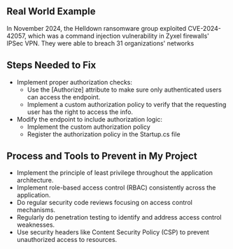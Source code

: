 ## Real World Example

In November 2024, the Helldown ransomware group exploited CVE-2024-42057, which was a command injection vulnerability in Zyxel firewalls' IPSec VPN. They were able to breach 31 organizations' networks

## Steps Needed to Fix

- Implement proper authorization checks:
  - Use the [Authorize] attribute to make sure only authenticated users can access the endpoint.
  - Implement a custom authorization policy to verify that the requesting user has the right to access the info.
- Modify the endpoint to include authorization logic:
  - Implement the custom authorization policy
  - Register the authorization policy in the Startup.cs file

## Process and Tools to Prevent in My Project

- Implement the principle of least privilege throughout the application architecture.
- Implement role-based access control (RBAC) consistently across the application.
- Do regular security code reviews focusing on access control mechanisms.
- Regularly do penetration testing to identify and address access control weaknesses.
- Use security headers like Content Security Policy (CSP) to prevent unauthorized access to resources.
